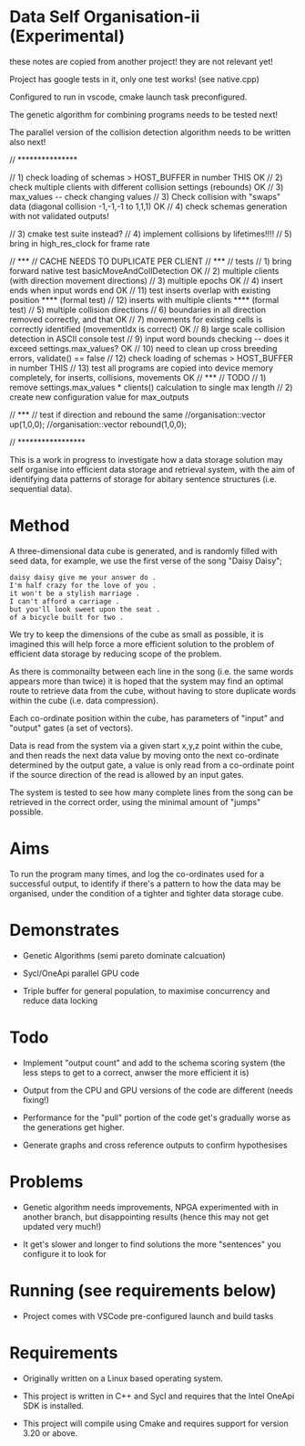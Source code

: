 # Data Self Organisation-ii (Experimental)

these notes are copied from another project!  they are not relevant yet!

Project has google tests in it, only one test works! (see native.cpp)

Configured to run in vscode, cmake launch task preconfigured.

The genetic algorithm for combining programs needs to be tested next!

The parallel version of the collision detection algorithm needs to be written also next!

// ***************

// 1) check loading of schemas > HOST_BUFFER in number THIS OK
// 2) check multiple clients with different collision settings (rebounds) OK
// 3) max_values -- check changing values
// 3) Check collision with "swaps" data (diagonal collision -1,-1,-1 to 1,1,1) OK
// 4) check schemas generation with not validated outputs!

// 3) cmake test suite instead?
// 4) implement collisions by lifetimes!!!!
// 5) bring in high_res_clock for frame rate

// ***
// CACHE NEEDS TO DUPLICATE PER CLIENT
// ***
// tests
// 1) bring forward native test basicMoveAndCollDetection OK
// 2) multiple clients (with direction movement directions) 
// 3) multiple epochs OK
// 4) insert ends when input words end OK
// 11) test inserts overlap with existing position **** (formal test)
// 12) inserts with multiple clients **** (formal test)
// 5) multiple collision directions
// 6) boundaries in all direction removed correctly, and that OK
// 7) movements for existing cells is correctly identified (movementIdx is correct) OK
// 8) large scale collision detection in ASCII console test
// 9) input word bounds checking -- does it exceed settings.max_values? OK
// 10) need to clean up cross breeding errors, validate() == false
// 12) check loading of schemas > HOST_BUFFER in number THIS
// 13) test all programs are copied into device memory completely, for inserts, collisions, movements OK
// ***
// TODO
// 1) remove settings.max_values * clients() calculation to single max length
// 2) create new configuration value for max_outputs

// ***
// test if direction and rebound the same
//organisation::vector up(1,0,0);
//organisation::vector rebound(1,0,0);


// *****************

This is a work in progress to investigate how a data storage solution may self organise into efficient data storage and retrieval system, with the aim of identifying data patterns of storage for abitary sentence structures (i.e. sequential data).

# Method

A three-dimensional data cube is generated, and is randomly filled with seed data, for example, we use the first verse of the song "Daisy Daisy";

```
daisy daisy give me your answer do .
I'm half crazy for the love of you .
it won't be a stylish marriage .
I can't afford a carriage .
but you'll look sweet upon the seat .
of a bicycle built for two .
```

We try to keep the dimensions of the cube as small as possible, it is imagined this will help force a more efficient solution to the problem of efficient data storage by reducing scope of the problem.

As there is commonailty between each line in the song (i.e. the same words appears more than twice) it is hoped that the system may find an optimal route to retrieve data from the cube, without having to store duplicate words within the cube (i.e. data compression).

Each co-ordinate position within the cube, has parameters of "input" and "output" gates (a set of vectors).

Data is read from the system via a given start x,y,z point within the cube, and then reads the next data value by moving onto the next co-ordinate determined by the output gate, a value is only read from a co-ordinate point if the source direction of the read is allowed by an input gates.

The system is tested to see how many complete lines from the song can be retrieved in the correct order, using the minimal amount of "jumps" possible.

# Aims

To run the program many times, and log the co-ordinates used for a successful output, to identify if there's a pattern to how the data may be organised, under the condition of a tighter and tighter data storage cube.

# Demonstrates

- Genetic Algorithms (semi pareto dominate calcuation)

- Sycl/OneApi parallel GPU code 

- Triple buffer for general population, to maximise concurrency and reduce data locking

# Todo

- Implement "output count" and add to the schema scoring system (the less steps to get to a correct, anwser the more efficient it is)

- Output from the CPU and GPU versions of the code are different (needs fixing!)

- Performance for the "pull" portion of the code get's gradually worse as the generations get higher.

- Generate graphs and cross reference outputs to confirm hypothesises

# Problems

- Genetic algorithm needs improvements, NPGA experimented with in another branch, but disappointing results (hence this may not get updated very much!)

- It get's slower and longer to find solutions the more "sentences" you configure it to look for

# Running (see requirements below)

- Project comes with VSCode pre-configured launch and build tasks

# Requirements

- Originally written on a Linux based operating system.

- This project is written in C++ and Sycl and requires that the Intel OneApi SDK is installed.

- This project will compile using Cmake and requires support for version 3.20 or above.


